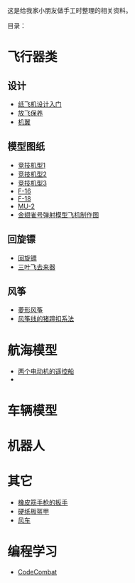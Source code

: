
这是给我家小朋友做手工时整理的相关资料。

目录：

# 飞行器类

## 设计
* [纸飞机设计入门](aircraft/纸飞机设计入门/纸飞机设计入门.md)
* [放飞保养](aircraft/纸飞机设计入门/放飞保养.md)
* [机翼](aircraft/机翼/机翼.md)


## 模型图纸
* [竞技机型1](aircraft/模型/竞技机型1/竞技机型1.md)
* [竞技机型2](aircraft/模型/竞技机型2/竞技机型2.md)
* [竞技机型3](aircraft/模型/竞技机型3/竞技机型3.md)
* [F-16](aircraft/模型/F16/F16.md)
* [F-18](aircraft/模型/F18/F18.md)
* [MU-2](aircraft/模型/MU2/MU2.md)
* [金翅雀号弹射模型飞机制作图](aircraft/模型/20.jpg)

## 回旋镖
* [回旋镖](回旋镖/回旋镖.md)
* [三叶飞去来器](回旋镖/01/飞去来器.md)

## 风筝

* [菱形风筝](风筝/菱形风筝/菱形风筝.md)
* [风筝线的猪蹄扣系法](风筝/系线/猪蹄扣/猪蹄扣.md)

# 航海模型
* [两个电动机的遥控船](船/参考/001.jpg)
* 

# 车辆模型



# 机器人


# 其它

* [橡皮筋手枪的扳手](橡皮筋/开关/橡皮筋手枪的扳手.md)
* [硬纸板盔甲](硬纸板盔甲/硬纸板盔甲.md)
* [风车](风车/风车.md)

# 编程学习

*  [CodeCombat](http://cn.codecombat.com/play)